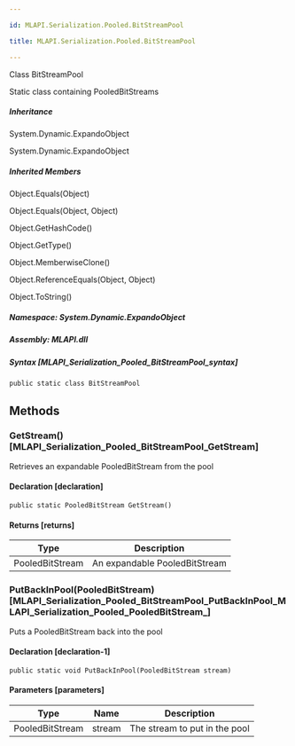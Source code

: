 ```yaml
---

id: MLAPI.Serialization.Pooled.BitStreamPool

title: MLAPI.Serialization.Pooled.BitStreamPool

---
```


Class BitStreamPool

<div class="markdown level0 summary" markdown="1">

Static class containing PooledBitStreams

</div>

<div class="markdown level0 conceptual" markdown="1">

</div>

<div class="inheritance" markdown="1">

##### Inheritance

<div class="level0" markdown="1">

System.Dynamic.ExpandoObject

</div>

<div class="level1" markdown="1">

System.Dynamic.ExpandoObject

</div>

</div>

<div class="inheritedMembers" markdown="1">

##### Inherited Members

<div markdown="1">

Object.Equals(Object)

</div>

<div markdown="1">

Object.Equals(Object, Object)

</div>

<div markdown="1">

Object.GetHashCode()

</div>

<div markdown="1">

Object.GetType()

</div>

<div markdown="1">

Object.MemberwiseClone()

</div>

<div markdown="1">

Object.ReferenceEquals(Object, Object)

</div>

<div markdown="1">

Object.ToString()

</div>

</div>

##### **Namespace**: System.Dynamic.ExpandoObject

##### **Assembly**: MLAPI.dll

##### Syntax [MLAPI_Serialization_Pooled_BitStreamPool_syntax]

    public static class BitStreamPool

## Methods <span id="MLAPI_Serialization_Pooled_BitStreamPool_GetStream_"></span>

### GetStream() [MLAPI_Serialization_Pooled_BitStreamPool_GetStream]

<div class="markdown level1 summary" markdown="1">

Retrieves an expandable PooledBitStream from the pool

</div>

<div class="markdown level1 conceptual" markdown="1">

</div>

#### Declaration [declaration]

    public static PooledBitStream GetStream()

#### Returns [returns]

| Type            | Description                   |
|-----------------|-------------------------------|
| PooledBitStream | An expandable PooledBitStream |

<span
id="MLAPI_Serialization_Pooled_BitStreamPool_PutBackInPool_"></span>

### PutBackInPool(PooledBitStream) [MLAPI_Serialization_Pooled_BitStreamPool_PutBackInPool_MLAPI_Serialization_Pooled_PooledBitStream_]

<div class="markdown level1 summary" markdown="1">

Puts a PooledBitStream back into the pool

</div>

<div class="markdown level1 conceptual" markdown="1">

</div>

#### Declaration [declaration-1]

    public static void PutBackInPool(PooledBitStream stream)

#### Parameters [parameters]

| Type            | Name                                      | Description                   |
|-----------------|-------------------------------------------|-------------------------------|
| PooledBitStream | <span class="parametername">stream</span> | The stream to put in the pool |
